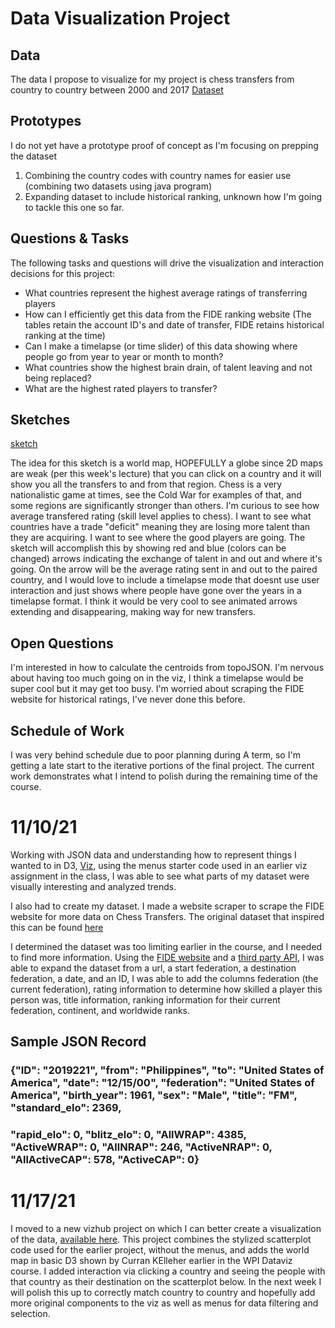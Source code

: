 # Data Visualization Project

## Data

The data I propose to visualize for my project is chess transfers from country to country between 2000 and 2017
[Dataset](https://gist.github.com/Patrick-Houlihan/601269a0a7811a08b1cd30f0e86aee1d)

## Prototypes

I do not yet have a prototype proof of concept as I'm focusing on prepping the dataset

1. Combining the country codes with country names for easier use (combining two datasets using java program)
2. Expanding dataset to include historical ranking, unknown how I'm going to tackle this one so far.

## Questions & Tasks

The following tasks and questions will drive the visualization and interaction decisions for this project:

 * What countries represent the highest average ratings of transferring players
 * How can I efficiently get this data from the FIDE ranking website (The tables retain the account ID's and date of transfer, FIDE retains historical ranking at the time)
 * Can I make a timelapse (or time slider) of this data showing where people go from year to year or month to month?
 * What countries show the highest brain drain, of talent leaving and not being replaced?
 * What are the highest rated players to transfer?

## Sketches

[sketch](https://drive.google.com/file/d/1PgeaZubEB8EJBcnl3BIacTizNZ1B2-zS/view?usp=sharing)

The idea for this sketch is a world map, HOPEFULLY a globe since 2D maps are weak (per this week's lecture) that you can click on a country and it will show you all the transfers to and from that region. Chess is a very nationalistic game at times, see the Cold War for examples of that, and some regions are significantly stronger than others. I'm curious to see how average transfered rating (skill level applies to chess). I want to see what countries have a trade "deficit" meaning they are losing more talent than they are acquiring. I want to see where the good players are going. The sketch will accomplish this by showing red and blue (colors can be changed) arrows indicating the exchange of talent in and out and where it's going. On the arrow will be the average rating sent in and out to the paired country, and I would love to include a timelapse mode that doesnt use user interaction and just shows where people have gone over the years in a timelapse format. I think it would be very cool to see animated arrows extending and disappearing, making way for new transfers.

## Open Questions

I'm interested in how to calculate the centroids from topoJSON.
I'm nervous about having too much going on in the viz, I think a timelapse would be super cool but it may get too busy.
I'm worried about scraping the FIDE website for historical ratings, I've never done this before.

## Schedule of Work

I was very behind schedule due to poor planning during A term, so I'm getting a late start to the iterative portions of the final project. The current work demonstrates what I intend to polish during the remaining
time of the course.

# 11/10/21 
Working with JSON data and understanding how to represent things I wanted to in D3, [Viz](https://vizhub.com/Patrick-Houlihan/4ef267da3ae848119fa321d5ce249896?edit=files), using the menus starter code used in an earlier viz assignment in the class, I was able to see what parts of my dataset were visually interesting and analyzed trends.

I also had to create my dataset. I made a website scraper to scrape the FIDE website for more data on Chess Transfers. The original dataset that inspired this can be found [here](https://gist.github.com/Patrick-Houlihan/601269a0a7811a08b1cd30f0e86aee1d)

I determined the dataset was too limiting earlier in the course, and I needed to find more information. Using the [FIDE website](https://www.fide.com/) and a [third party API](https://github.com/xRuiAlves/fide-ratings-scraper), I was able to expand the dataset from a url, a start federation, a destination federation, a date, and an ID, I was able to add the columns federation (the current federation), rating information to determine how skilled a player this person was, title information, ranking information for their current federation, continent, and worldwide ranks.

## Sample JSON Record
### {"ID": "2019221", "from": "Philippines", "to": "United States of America", "date": "12/15/00", "federation": "United States of America", "birth_year": 1961, "sex": "Male", "title": "FM", "standard_elo": 2369,
### "rapid_elo": 0, "blitz_elo": 0, "AllWRAP": 4385, "ActiveWRAP": 0, "AllNRAP": 246, "ActiveNRAP": 0, "AllActiveCAP": 578, "ActiveCAP": 0}

# 11/17/21
I moved to a new vizhub project on which I can better create a visualization of the data, [available here](https://vizhub.com/Patrick-Houlihan/d4be0f142c8e47ec8ccf952dfb358afa?file=bundle.js). This project combines the stylized scatterplot code used for the earlier project, without the menus, and adds the world map in basic D3 shown by Curran KElleher earlier in the WPI Dataviz course. I added interaction via clicking a country and seeing the people with that country as their destination on the scatterplot below. In the next week I will polish this up to correctly match country to country and hopefully add more original components to the viz as well as menus for data filtering and selection.
